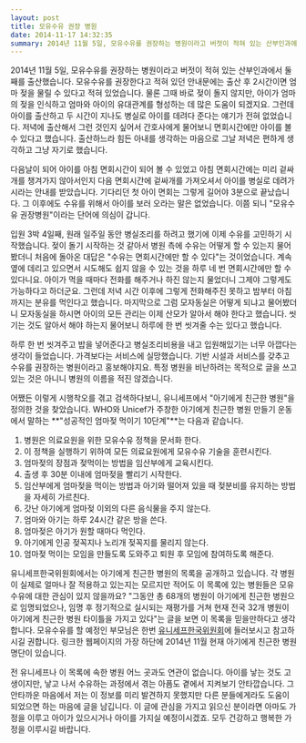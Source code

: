 ```yaml
---
layout: post
title: 모유수유 권장 병원
date: 2014-11-17 14:32:35
summary: 2014년 11월 5일, 모유수유를 권장하는 병원이라고 버젓이 적혀 있는 산부인과에서 둘째를 출산했습니다. 모유수유를 권장한다고 적혀 있던 안내문에는 출산 후 2시간이면 엄마 젖을 물릴 수 있다고 되어 있었습니다.
---
```


2014년 11월 5일, 모유수유를 권장하는 병원이라고 버젓이 적혀 있는 산부인과에서 둘째를 출산했습니다. 모유수유를 권장한다고 적혀 있던 안내문에는 출산 후 2시간이면 엄마 젖을 물릴 수 있다고 적혀 있었습니다. 물론 그때 바로 젖이 돌지 않지만, 아이가 엄마의 젖을 인식하고 엄마와 아이의 유대관계를 형성하는 데 많은 도움이 되겠지요. 그런데 아이를 출산하고 두 시간이 지나도 병실로 아이를 데려다 준다는 얘기가 전혀 없었습니다. 저녁에 출산해서 그런 것인지 싶어서 간호사에게 물어보니 면회시간에만 아이를 볼 수 있다고 했습니다. 출산하느라 힘든 아내를 생각하는 마음으로 그날 저녁은 편하게 생각하고 그냥 자기로 했습니다.

다음날이 되어 아이를 아침 면회시간이 되어 볼 수 있었고 아침 면회시간에는 미리 겉싸개를 챙겨가지 않아서인지 다음 면회시간에 겉싸개를 가져오셔서 아이를 병실로 데려가시라는 안내를 받았습니다. 기다리던 첫 아이 면회는 그렇게 길어야 3분으로 끝났습니다. 그 이후에도 수유를 위해서 아이를 보러 오라는 말은 없었습니다. 이쯤 되니 "모유수유 권장병원"이라는 단어에 의심이 갑니다.

입원 3박 4일째, 원래 일주일 동안 병실조리를 하려고 했기에 이제 수유를 고민하기 시작했습니다. 젖이 돌기 시작하는 것 같아서 병원 측에 수유는 어떻게 할 수 있는지 물어봤더니 처음에 돌아온 대답은 "수유는 면회시간에만 할 수 있다"는 것이었습니다. 계속 옆에 데리고 있으면서 시도해도 쉽지 않을 수 있는 것을 하루 네 번 면회시간에만 할 수 있다니요. 아이가 먹을 때마다 전화를 해주거나 하진 않는지 물었더니 그제야 그렇게도 가능하다고 하더군요. 그런데 저녁 시간 이후에 그렇게 전화해주진 못하고 밤부터 아침까지는 분유를 먹인다고 했습니다. 마지막으로 그럼 모자동실은 어떻게 되냐고 물어봤더니 모자동실을 하시면 아이의 모든 관리는 이제 산모가 알아서 해야 한다고 했습니다. 씻기는 것도 알아서 해야 하는지 물어보니 하루에 한 번 씻겨줄 수는 있다고 했습니다.

하루 한 번 씻겨주고 밥을 넣어준다고 병실조리비용을 내고 입원해있기는 너무 아깝다는 생각이 들었습니다. 가격보다는 서비스에 실망했습니다. 기반 시설과 서비스를 갖추고 수유를 권장하는 병원이라고 홍보해야지요. 특정 병원을 비난하려는 목적으로 글을 쓰고 있는 것은 아니니 병원의 이름을 적진 않겠습니다.

어쨌든 이렇게 시행착오를 겪고 검색하다보니, 유니세프에서 "아기에게 친근한 병원"을 정의한 것을 찾았습니다. WHO와 Unicef가 주창한 아기에게 친근한 병원 만들기 운동에서 말하는 **"성공적인 엄마젖 먹이기 10단계"**는 다음과 같습니다.

1. 병원은 의료요원을 위한 모유수유 정책을 문서화 한다.
2. 이 정책을 실행하기 위하여 모든 의료요원에게 모유수유 기술을 훈련시킨다.
3. 엄마젖의 장점과 젖먹이는 방법을 임산부에게 교육시킨다.
4. 출생 후 30분 이내에 엄마젖을 빨리기 시작한다.
5. 임산부에게 엄마젖을 먹이는 방법과 아기와 떨어져 있을 때 젖분비를 유지하는 방법을 자세히 가르친다.
6. 갓난 아기에게 엄마젖 이외의 다른 음식물을 주지 않는다.
7. 엄마와 아기는 하루 24시간 같은 방을 쓴다.
8. 엄마젖은 아기가 원할 때마다 먹인다.
9. 아기에게 인공 젖꼭지나 노리개 젖꼭지를 물리지 않는다.
10. 엄마젖 먹이는 모임을 만들도록 도와주고 퇴원 후 모임에 참여하도록 해준다.

유니세프한국위원회에서는 아기에게 친근한 병원의 목록을 공개하고 있습니다. 각 병원이 실제로 얼마나 잘 적용하고 있는지는 모르지만 적어도 이 목록에 있는 병원들은 모유수유에 대한 관심이 있지 않을까요? "그동안 총 68개의 병원이 아기에게 친근한 병원으로 임명되었으나, 임명 후 정기적으로 실시되는 재평가를 거쳐 현재 전국 32개 병원이 아기에게 친근한 병원 타이틀을 가지고 있다"는 글을 보면 이 목록을 믿을만하다고 생각합니다. 모유수유를 할 예정인 부모님은 한번 [유니세프한국위원회](http://www.unicef.or.kr/education/mommy/withus_hospital.asp "유니세프한국위원회")에 들러보시고 참고하시길 권합니다. 링크한 웹페이지의 가장 하단에 2014년 11월 현재 아기에게 친근한 병원 명단이 있습니다.

전 유니세프나 이 목록에 속한 병원 어느 곳과도 연관이 없습니다. 아이를 낳는 것도 고생이지만, 낳고 나서 수유하는 과정에서 겪는 아픔도 곁에서 지켜보기 안타깝습니다. 그 안타까운 마음에서 저는 이 정보를 미리 발견하지 못했지만 다른 분들에게라도 도움이 되었으면 하는 마음에 글을 남깁니다. 이 글에 관심을 가지고 읽으신 분이라면 아마도 가정을 이루고 아이가 있으시거나 아이를 가지실 예정이시겠죠. 모두 건강하고 행복한 가정을 이루시길 바랍니다.